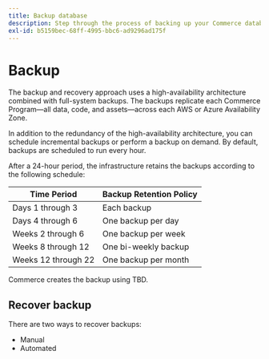 ```yaml
---
title: Backup database
description: Step through the process of backing up your Commerce database.
exl-id: b5159bec-68ff-4995-bbc6-ad9296ad175f
---
```

# Backup

The backup and recovery approach uses a high-availability architecture combined with full-system backups. The backups replicate each Commerce Program—all data, code, and assets—across each AWS or Azure Availability Zone.

In addition to the redundancy of the high-availability architecture, you can schedule incremental backups or perform a backup on demand. By default, backups are scheduled to run every hour.

After a 24-hour period, the infrastructure retains the backups according to the following schedule:

| Time Period         | Backup Retention Policy |
| ------------------- | ----------------------- |
| Days 1 through 3    | Each backup             |
| Days 4 through 6    | One backup per day      |
| Weeks 2 through 6   | One backup per week     |
| Weeks 8 through 12  | One bi-weekly backup    |
| Weeks 12 through 22 | One backup per month    |

Commerce creates the backup using TBD.

## Recover backup

There are two ways to recover backups:

- Manual
- Automated
